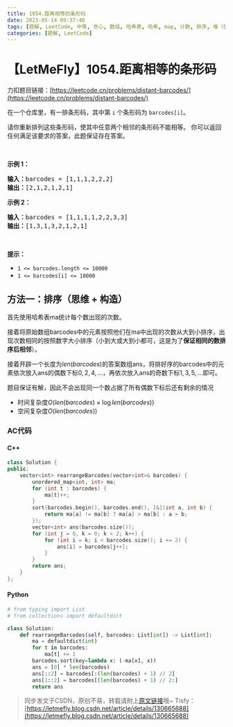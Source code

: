 ```yaml
---
title: 1054.距离相等的条形码
date: 2023-05-14 09:37:40
tags: [题解, LeetCode, 中等, 贪心, 数组, 哈希表, 哈希, map, 计数, 排序, 堆（优先队列）, 思维, 构造]
categories: [题解, LeetCode]
---
```


# 【LetMeFly】1054.距离相等的条形码

力扣题目链接：[https://leetcode.cn/problems/distant-barcodes/](https://leetcode.cn/problems/distant-barcodes/)

<p>在一个仓库里，有一排条形码，其中第 <code>i</code> 个条形码为&nbsp;<code>barcodes[i]</code>。</p>

<p>请你重新排列这些条形码，使其中任意两个相邻的条形码不能相等。 你可以返回任何满足该要求的答案，此题保证存在答案。</p>

<p>&nbsp;</p>

<p><strong>示例 1：</strong></p>

<pre>
<strong>输入：</strong>barcodes = [1,1,1,2,2,2]
<strong>输出：</strong>[2,1,2,1,2,1]
</pre>

<p><strong>示例 2：</strong></p>

<pre>
<strong>输入：</strong>barcodes = [1,1,1,1,2,2,3,3]
<strong>输出：</strong>[1,3,1,3,2,1,2,1]</pre>

<p>&nbsp;</p>

<p><strong>提示：</strong></p>

<ul>
	<li><code>1 &lt;= barcodes.length &lt;= 10000</code></li>
	<li><code>1 &lt;= barcodes[i] &lt;= 10000</code></li>
</ul>


    
## 方法一：排序（思维 + 构造）

首先使用哈希表ma统计每个数出现的次数。

接着将原始数组barcodes中的元素按照他们在ma中出现的次数从大到小排序，出现次数相同的按照数字大小排序（小到大或大到小都可，这是为了**保证相同的数排序后相邻**）。

接着开辟一个长度为$len(barcodes)$的答案数组ans，将排好序的barcodes中的元素依次放入ans的偶数下标$0, 2, 4, ...$，再依次放入ans的奇数下标$1, 3, 5, ...$即可。

题目保证有解，因此不会出现同一个数占据了所有偶数下标后还有剩余的情况

+ 时间复杂度$O(len(barcodes)\times \log len(barcodes))$
+ 空间复杂度$O(len(barcodes))$

### AC代码

#### C++

```cpp
class Solution {
public:
    vector<int> rearrangeBarcodes(vector<int>& barcodes) {
        unordered_map<int, int> ma;
        for (int t : barcodes) {
            ma[t]++;
        }
        sort(barcodes.begin(), barcodes.end(), [&](int a, int b) {
            return ma[a] != ma[b] ? ma[a] > ma[b] : a > b;
        });
        vector<int> ans(barcodes.size());
        for (int j = 0, k = 0; k < 2; k++) {
            for (int i = k; i < barcodes.size(); i += 2) {
                ans[i] = barcodes[j++];
            }
        }
        return ans;
    }
};
```

#### Python

```python
# from typing import List
# from collections import defaultdict

class Solution:
    def rearrangeBarcodes(self, barcodes: List[int]) -> List[int]:
        ma = defaultdict(int)
        for t in barcodes:
            ma[t] += 1
        barcodes.sort(key=lambda x: (-ma[x], x))
        ans = [0] * len(barcodes)
        ans[::2] = barcodes[:(len(barcodes) + 1) // 2]
        ans[1::2] = barcodes[(len(barcodes) + 1) // 2:]
        return ans
```

> 同步发文于CSDN，原创不易，转载请附上[原文链接](https://blog.letmefly.xyz/2023/05/14/LeetCode%201054.%E8%B7%9D%E7%A6%BB%E7%9B%B8%E7%AD%89%E7%9A%84%E6%9D%A1%E5%BD%A2%E7%A0%81/)哦~
> Tisfy：[https://letmefly.blog.csdn.net/article/details/130665688](https://letmefly.blog.csdn.net/article/details/130665688)
